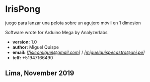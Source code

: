 #               **IrisPong** 

juego para lanzar una pelota sobre un agujero móvil en 1 dimesion

Software wrote for Arduino Mega by Analyzerlabs 

*    **version:** 1.0
*    **author:** Miguel Quispe
*    **email:** *[fisicomiguel@gmail.com]* / *[miguelquispecastro@uni.pe]*
*    **telf:**  +51947166490

##                    Lima, November 2019

